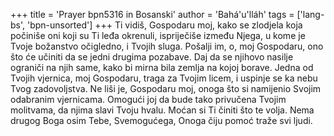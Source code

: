 +++
title = 'Prayer bpn5316 in Bosanski'
author = 'Bahá'u'lláh'
tags = ['lang-bs', 'bpn-unsorted']
+++
Ti vidiš, Gospodaru moj, kako se zlodjela koja počiniše oni koji su Ti leđa okrenuli, ispriječiše između Njega, u kome je Tvoje božanstvo očigledno, i Tvojih sluga. Pošalji im, o, moj Gospodaru, ono što će učiniti da se jedni drugima pozabave. Daj da se njihovo nasilje ograniči na njih same, kako bi mirna bila zemlja na kojoj borave.
Jedna od Tvojih vjernica, moj Gospodaru, traga za Tvojim licem, i uspinje se ka nebu Tvog zadovoljstva. Ne liši je, Gospodaru moj, onoga što si namijenio Svojim odabranim vjernicama. Omogući joj da bude tako privučena Tvojim molitvama, da njima slavi Tvoju hvalu.
Moćan si Ti činiti što te volja. Nema drugog Boga osim Tebe, Svemogućega, Onoga čiju pomoć traže svi ljudi.
